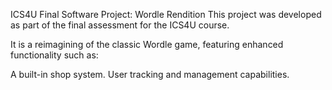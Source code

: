 ICS4U Final Software Project: Wordle Rendition
This project was developed as part of the final assessment for the ICS4U course.

It is a reimagining of the classic Wordle game, featuring enhanced functionality such as:

A built-in shop system.
User tracking and management capabilities.
